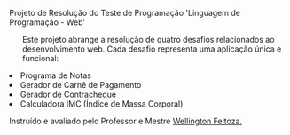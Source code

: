 <p>Projeto de Resolução do Teste de Programação 'Linguagem de Programação - Web'</p>

<ul>Este projeto abrange a resolução de quatro desafios relacionados ao desenvolvimento web. Cada desafio representa uma aplicação única e funcional:</ul>
<li>Programa de Notas</li>
<li>Gerador de Carnê de Pagamento</li>
<li>Gerador de Contracheque </li>
<li>Calculadora IMC (Índice de Massa Corporal)</li>

Instruído e avaliado pelo Professor e Mestre [Wellington Feitoza.](https://www.linkedin.com/in/wellingtonfeitoza/)
